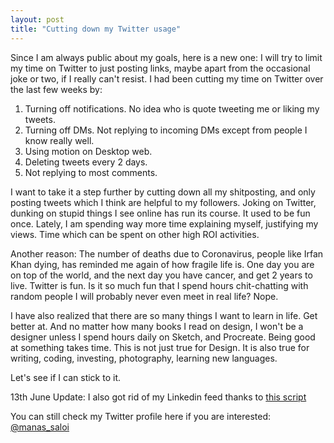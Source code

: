 ```yaml
---
layout: post
title: "Cutting down my Twitter usage"
---
```


Since I am always public about my goals, here is a new one: I will try to limit my time on Twitter to just posting links, maybe apart from the occasional joke or two, if I really can't resist. I had been cutting my time on Twitter over the last few weeks by:
1. Turning off notifications. No idea who is quote tweeting me or liking my tweets.
2. Turning off DMs. Not replying to incoming DMs except from people I know really well.
3. Using motion on Desktop web.
4. Deleting tweets every 2 days.
5. Not replying to most comments.

I want to take it a step further by cutting down all my shitposting, and only posting tweets which I think are helpful to my followers. Joking on Twitter, dunking on stupid things I see online has run its course. It used to be fun once. Lately, I am spending way more time explaining myself, justifying my views. Time which can be spent on other high ROI activities.

Another reason: The number of deaths due to Coronavirus, people like Irfan Khan dying, has reminded me again of how fragile life is. One day you are on top of the world, and the next day you have cancer, and get 2 years to live. Twitter is fun. Is it so much fun that I spend hours chit-chatting with random people I will probably never even meet in real life? Nope.

I have also realized that there are so many things I want to learn in life. Get better at. And no matter how many books I read on design, I won't be a designer unless I spend hours daily on Sketch, and Procreate. Being good at something takes time. This is not just true for Design. It is also true for writing, coding, investing, photography, learning new languages.

Let's see if I can stick to it.

13th June Update: I also got rid of my Linkedin feed thanks to [this script](https://gist.github.com/brunolemos/8e13c5472b0c07d795aa766423569546)

You can still check my Twitter profile here if you are interested: [@manas_saloi](http://twitter.com/manas_saloi)
